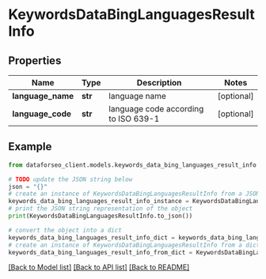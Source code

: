 # KeywordsDataBingLanguagesResultInfo


## Properties

Name | Type | Description | Notes
------------ | ------------- | ------------- | -------------
**language_name** | **str** | language name | [optional] 
**language_code** | **str** | language code according to ISO 639-1 | [optional] 

## Example

```python
from dataforseo_client.models.keywords_data_bing_languages_result_info import KeywordsDataBingLanguagesResultInfo

# TODO update the JSON string below
json = "{}"
# create an instance of KeywordsDataBingLanguagesResultInfo from a JSON string
keywords_data_bing_languages_result_info_instance = KeywordsDataBingLanguagesResultInfo.from_json(json)
# print the JSON string representation of the object
print(KeywordsDataBingLanguagesResultInfo.to_json())

# convert the object into a dict
keywords_data_bing_languages_result_info_dict = keywords_data_bing_languages_result_info_instance.to_dict()
# create an instance of KeywordsDataBingLanguagesResultInfo from a dict
keywords_data_bing_languages_result_info_from_dict = KeywordsDataBingLanguagesResultInfo.from_dict(keywords_data_bing_languages_result_info_dict)
```
[[Back to Model list]](../README.md#documentation-for-models) [[Back to API list]](../README.md#documentation-for-api-endpoints) [[Back to README]](../README.md)


